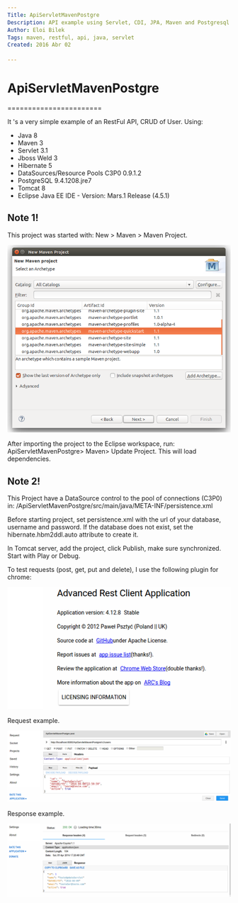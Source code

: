 ```yaml
---
Title: ApiServletMavenPostgre
Description: API example using Servlet, CDI, JPA, Maven and Postgresql.
Author: Eloi Bilek
Tags: maven, restful, api, java, servlet
Created: 2016 Abr 02

---
```


# ApiServletMavenPostgre
=======================

It 's a very simple example of an RestFul API, CRUD of User.
Using:
* Java 8
* Maven 3
* Servlet 3.1
* Jboss Weld 3
* Hibernate 5
* DataSources/Resource Pools C3P0 0.9.1.2
* PostgreSQL 9.4.1208.jre7
* Tomcat 8
* Eclipse Java EE IDE - Version: Mars.1 Release (4.5.1)

## Note 1!
This project was started with: New > Maven > Maven Project.

![new maven project](https://github.com/EloiBilek/eloibilek.github.io/raw/master/SMP/new_maven_project.png)

After importing the project to the Eclipse workspace, run: ApiServletMavenPostgre> Maven> Update Project. This will load dependencies.

## Note 2!
This Project have a DataSource control to the pool of connections (C3P0) in:
/ApiServletMavenPostgre/src/main/java/META-INF/persistence.xml

Before starting project, set persistence.xml with the url of your database, username and password. If the database does not exist, set the hibernate.hbm2ddl.auto attribute to create it.

In Tomcat server, add the project, click Publish, make sure synchronized.
Start with Play or Debug.

To test requests (post, get, put and delete), I use the following plugin for chrome:

![rest plugin](https://github.com/EloiBilek/eloibilek.github.io/raw/master/SMP/chrome_rest_plugin.png)

Request example.

![request test](https://github.com/EloiBilek/eloibilek.github.io/raw/master/SvMP/request_test.png)

Response example.

![response test](https://github.com/EloiBilek/eloibilek.github.io/raw/master/SvMP/response_test.png)
